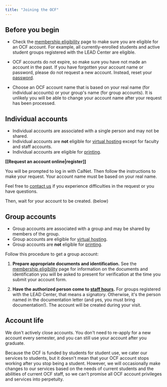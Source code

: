 ```yaml
---
title: "Joining the OCF"
---
```


## Before you begin

- Check the [membership eligibility](/docs/membership/eligibility) page to make
  sure you are eligible for an OCF account. For example, all currently-enrolled
  students and active student groups registered with the LEAD Center are
  eligible.

- OCF accounts do not expire, so make sure you have not made an account in the
  past. If you have forgotten your account name or password, please do not
  request a new account. Instead, reset your [password](/docs/services/account).

- Choose an OCF account name that is based on your real name (for individual
  accounts) or your group's name (for group accounts). It is unlikely you will
  be able to change your account name after your request has been processed.

## Individual accounts

- Individual accounts are associated with a single person and may not be
  shared.
- Individual accounts are **not** eligible for [virtual hosting](/docs/services/vhost) except for faculty and staff accounts.
- Individual accounts are eligible for [printing](/docs/services/lab/printing).

**[[Request an account online|register]]**

You will be prompted to log in with CalNet. Then follow the instructions to
make your request. Your account name must be based on your real name.

Feel free to [contact us](/docs/internal/contact) if you experience difficulties in the
request or you have questions.

Then, wait for your account to be created. (below)

## Group accounts

- Group accounts are associated with a group and may be shared by members of
  the group.
- Group accounts are eligible for [virtual hosting](/docs/services/vhost).
- Group accounts are **not** eligible for [printing](/docs/services/lab/printing).

Follow this procedure to get a group account:

1. **Prepare appropriate documents and identification.** See the [membership eligibility](/docs/membership/eligibility) page for information on the
   documents and identification you will be asked to present for verification
   at the time you submit your account form.

2. **Have the authorized person come to [staff hours](/staff-hours).** For
   groups registered with the LEAD Center, that means a signatory. Otherwise,
   it's the person named in the documentation letter (and yes, you must bring
   documentation!). The account will be created during your visit.

## Account life

We don't actively close accounts. You don't need to re-apply for a new account
every semester, and you can still use your account after you graduate.

Because the OCF is funded by students for student use, we cater our services to
students, but it doesn't mean that your OCF account stops working after you
stop being a student. However, we will occasionally make changes to our
services based on the needs of current students and the abilities of current
OCF staff, so we can't promise all OCF account privileges and services into
perpetuity.

